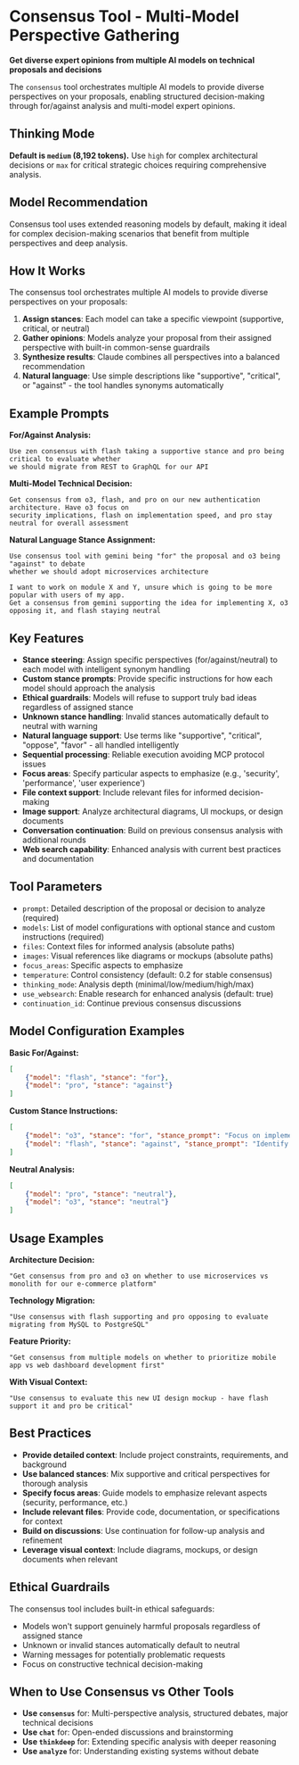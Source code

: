 # Consensus Tool - Multi-Model Perspective Gathering

**Get diverse expert opinions from multiple AI models on technical proposals and decisions**

The `consensus` tool orchestrates multiple AI models to provide diverse perspectives on your proposals, enabling structured decision-making through for/against analysis and multi-model expert opinions.

## Thinking Mode

**Default is `medium` (8,192 tokens).** Use `high` for complex architectural decisions or `max` for critical strategic choices requiring comprehensive analysis.

## Model Recommendation

Consensus tool uses extended reasoning models by default, making it ideal for complex decision-making scenarios that benefit from multiple perspectives and deep analysis.

## How It Works

The consensus tool orchestrates multiple AI models to provide diverse perspectives on your proposals:

1. **Assign stances**: Each model can take a specific viewpoint (supportive, critical, or neutral)
2. **Gather opinions**: Models analyze your proposal from their assigned perspective with built-in common-sense guardrails
3. **Synthesize results**: Claude combines all perspectives into a balanced recommendation
4. **Natural language**: Use simple descriptions like "supportive", "critical", or "against" - the tool handles synonyms automatically

## Example Prompts

**For/Against Analysis:**
```
Use zen consensus with flash taking a supportive stance and pro being critical to evaluate whether 
we should migrate from REST to GraphQL for our API
```

**Multi-Model Technical Decision:**
```
Get consensus from o3, flash, and pro on our new authentication architecture. Have o3 focus on 
security implications, flash on implementation speed, and pro stay neutral for overall assessment
```

**Natural Language Stance Assignment:**
```
Use consensus tool with gemini being "for" the proposal and o3 being "against" to debate
whether we should adopt microservices architecture
```

```
I want to work on module X and Y, unsure which is going to be more popular with users of my app. 
Get a consensus from gemini supporting the idea for implementing X, o3 opposing it, and flash staying neutral
```

## Key Features

- **Stance steering**: Assign specific perspectives (for/against/neutral) to each model with intelligent synonym handling
- **Custom stance prompts**: Provide specific instructions for how each model should approach the analysis
- **Ethical guardrails**: Models will refuse to support truly bad ideas regardless of assigned stance
- **Unknown stance handling**: Invalid stances automatically default to neutral with warning
- **Natural language support**: Use terms like "supportive", "critical", "oppose", "favor" - all handled intelligently
- **Sequential processing**: Reliable execution avoiding MCP protocol issues
- **Focus areas**: Specify particular aspects to emphasize (e.g., 'security', 'performance', 'user experience')
- **File context support**: Include relevant files for informed decision-making
- **Image support**: Analyze architectural diagrams, UI mockups, or design documents
- **Conversation continuation**: Build on previous consensus analysis with additional rounds
- **Web search capability**: Enhanced analysis with current best practices and documentation

## Tool Parameters

- `prompt`: Detailed description of the proposal or decision to analyze (required)
- `models`: List of model configurations with optional stance and custom instructions (required)
- `files`: Context files for informed analysis (absolute paths)
- `images`: Visual references like diagrams or mockups (absolute paths)
- `focus_areas`: Specific aspects to emphasize
- `temperature`: Control consistency (default: 0.2 for stable consensus)
- `thinking_mode`: Analysis depth (minimal/low/medium/high/max)
- `use_websearch`: Enable research for enhanced analysis (default: true)
- `continuation_id`: Continue previous consensus discussions

## Model Configuration Examples

**Basic For/Against:**
```json
[
    {"model": "flash", "stance": "for"},
    {"model": "pro", "stance": "against"}
]
```

**Custom Stance Instructions:**
```json
[
    {"model": "o3", "stance": "for", "stance_prompt": "Focus on implementation benefits and user value"},
    {"model": "flash", "stance": "against", "stance_prompt": "Identify potential risks and technical challenges"}
]
```

**Neutral Analysis:**
```json
[
    {"model": "pro", "stance": "neutral"},
    {"model": "o3", "stance": "neutral"}
]
```

## Usage Examples

**Architecture Decision:**
```
"Get consensus from pro and o3 on whether to use microservices vs monolith for our e-commerce platform"
```

**Technology Migration:**
```
"Use consensus with flash supporting and pro opposing to evaluate migrating from MySQL to PostgreSQL"
```

**Feature Priority:**
```
"Get consensus from multiple models on whether to prioritize mobile app vs web dashboard development first"
```

**With Visual Context:**
```
"Use consensus to evaluate this new UI design mockup - have flash support it and pro be critical"
```

## Best Practices

- **Provide detailed context**: Include project constraints, requirements, and background
- **Use balanced stances**: Mix supportive and critical perspectives for thorough analysis
- **Specify focus areas**: Guide models to emphasize relevant aspects (security, performance, etc.)
- **Include relevant files**: Provide code, documentation, or specifications for context
- **Build on discussions**: Use continuation for follow-up analysis and refinement
- **Leverage visual context**: Include diagrams, mockups, or design documents when relevant

## Ethical Guardrails

The consensus tool includes built-in ethical safeguards:
- Models won't support genuinely harmful proposals regardless of assigned stance
- Unknown or invalid stances automatically default to neutral
- Warning messages for potentially problematic requests
- Focus on constructive technical decision-making

## When to Use Consensus vs Other Tools

- **Use `consensus`** for: Multi-perspective analysis, structured debates, major technical decisions
- **Use `chat`** for: Open-ended discussions and brainstorming
- **Use `thinkdeep`** for: Extending specific analysis with deeper reasoning
- **Use `analyze`** for: Understanding existing systems without debate